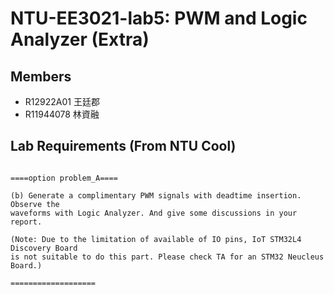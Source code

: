 # NTU-EE3021-lab5: PWM and Logic Analyzer (Extra)


## Members
- R12922A01 王廷郡
- R11944078 林資融


## Lab Requirements (From NTU Cool)
```

====option problem_A====

(b) Generate a complimentary PWM signals with deadtime insertion. Observe the 
waveforms with Logic Analyzer. And give some discussions in your report.

(Note: Due to the limitation of available of IO pins, IoT STM32L4 Discovery Board 
is not suitable to do this part. Please check TA for an STM32 Neucleus Board.)

===================

```

